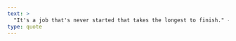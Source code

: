 ```yaml
---
text: >
  "It's a job that's never started that takes the longest to finish." - J.R.R. Tolkien
type: quote
---
```

